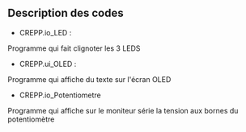 ## Description des codes

- CREPP.io_LED : 

Programme qui fait clignoter les 3 LEDS

- CREPP.ui_OLED :

Programme qui affiche du texte sur l'écran OLED

- CREPP.io_Potentiometre

Programme qui affiche sur le moniteur série la tension aux bornes du potentiomètre

